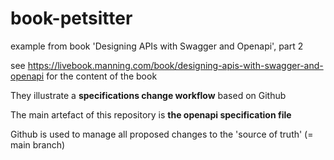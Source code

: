 # book-petsitter
example from book 'Designing APIs with Swagger and Openapi', part 2

see https://livebook.manning.com/book/designing-apis-with-swagger-and-openapi for the content of the book

They illustrate a **specifications change workflow** based on Github

The main artefact of this repository is **the openapi specification file**

Github is used to manage all proposed changes to the 'source of truth' (= main branch)

